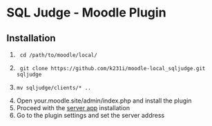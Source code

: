 # SQL Judge - Moodle Plugin
## Installation
1. ```
    cd /path/to/moodle/local/
    ```
2. ```
    git clone https://github.com/k231i/moodle-local_sqljudge.git sqljudge
    ```
3. ```
   mv sqljudge/clients/* ..
   ```
4. Open your.moodle.site/admin/index.php and install the plugin
5. Proceed with the [server app](https://github.com/k231i/SQLJudge) installation
6. Go to the plugin settings and set the server address

